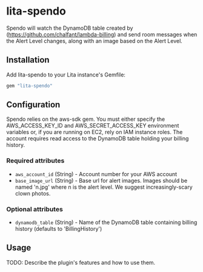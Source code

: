 # lita-spendo

Spendo will watch the DynamoDB table created by (https://github.com/chalfant/lambda-billing) and send room messages when the Alert Level changes, along with an image based on the Alert Level.

## Installation

Add lita-spendo to your Lita instance's Gemfile:

``` ruby
gem "lita-spendo"
```

## Configuration

Spendo relies on the aws-sdk gem. You must either specify the AWS_ACCESS_KEY_ID and AWS_SECRET_ACCESS_KEY environment variables or, if you are running on EC2, rely on IAM instance roles. The account requires read access to the DynamoDB table holding your billing history.

### Required attributes

* `aws_account_id` (String) - Account number for your AWS account
* `base_image_url` (String) - Base url for alert images. Images should be named 'n.jpg' where n is the alert level. We suggest increasingly-scary clown photos.

### Optional attributes

* `dynamodb_table` (String) - Name of the DynamoDB table containing billing history (defaults to 'BillingHistory')

## Usage

TODO: Describe the plugin's features and how to use them.
